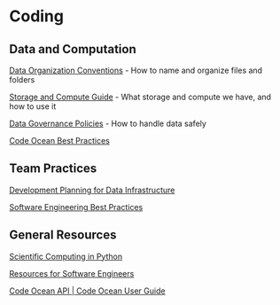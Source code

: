 # Coding 

## Data and Computation

[Data Organization Conventions](https://alleninstitute.sharepoint.com/:w:/s/NeuralDynamics/ES8XuLGxHAFHjQy0Gzs6ts8BvftX8oK8fpYwUqUpXRQAGA?e=nDMEK4) - How to name and organize files and folders

[Storage and Compute Guide](https://alleninstitute-my.sharepoint.com/:w:/g/personal/david_feng_alleninstitute_org/EYOW__2kAaNEvx1X_AJjcXMBvxfAKA8tJw6hmSiDeTHPTw?e=yKijgg) - What storage and compute we have, and how to use it 

[Data Governance Policies](https://alleninstitute.sharepoint.com/:w:/s/NeuralDynamics/EQ_KJ0W263dKhmlL8pRZxPEBwv128ioM3HyFsLXSSA8bxQ?e=dPQtEk) - How to handle data safely

[Code Ocean Best Practices](https://alleninstitute.sharepoint.com/:w:/s/CodeOcean/EeSxeDsKV15DhG6TQXkpTGYB4yx_mYQ4Wp5k8xq43F1KMg?e=oQuIwU)

## Team Practices

[Development Planning for Data Infrastructure](https://alleninstitute.sharepoint.com/:w:/s/NeuralDynamics/EfBP7g60JGdDgHDJecBYPs4BVdBkds8rgx2rcNW00S8Cyw?e=IikyeQ) 

[Software Engineering Best Practices](https://alleninstitute.sharepoint.com/:w:/s/NeuralDynamics/EfxJEJyjv85ImVfER3IPpNwBbRwnmxuk8ZoJP9-kksREwA?e=DIN9vj)

## General Resources
[Scientific Computing in Python](https://alleninstitute.sharepoint.com/:w:/s/NeuralDynamics/Ed5FJXVgEUFGinNw9Vjq5BcBvV0sUoamhGwtcAQQbFHupQ?e=UWhyN4)

[Resources for Software Engineers](https://alleninstitute.sharepoint.com/:w:/s/NeuralDynamics/EXqE4isvBH9AsNZK2dj5fxABAr0iHIV0p5a7XpHDYMYaiw?e=iEJ5TB)

[Code Ocean API | Code Ocean User Guide](https://docs.codeocean.com/user-guide/code-ocean-api)